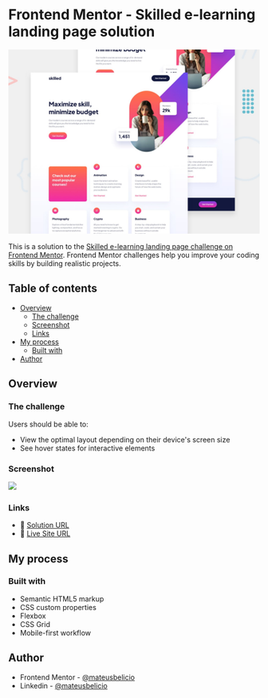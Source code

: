 # Frontend Mentor - Skilled e-learning landing page solution

![Design preview for the Skilled e-learning landing page coding challenge](./preview.jpg)

This is a solution to the [Skilled e-learning landing page challenge on Frontend Mentor](https://www.frontendmentor.io/challenges/skilled-elearning-landing-page-S1ObDrZ8q). Frontend Mentor challenges help you improve your coding skills by building realistic projects.

## Table of contents

- [Overview](#overview)
  - [The challenge](#the-challenge)
  - [Screenshot](#screenshot)
  - [Links](#links)
- [My process](#my-process)
  - [Built with](#built-with)
- [Author](#author)

## Overview

### The challenge

Users should be able to:

- View the optimal layout depending on their device's screen size
- See hover states for interactive elements

### Screenshot

![](./design/desktop-result.png)

### Links

- 🔗 [Solution URL](https://github.com/mateusbelicio/skilled-elearning-landing-page)
- 🔗 [Live Site URL](https://mateusbelicio.github.io/skilled-elearning-landing-page)

## My process

### Built with

- Semantic HTML5 markup
- CSS custom properties
- Flexbox
- CSS Grid
- Mobile-first workflow

## Author

- Frontend Mentor - [@mateusbelicio](https://www.frontendmentor.io/profile/mateusbelicio)
- Linkedin - [@mateusbelicio](https://www.linkedin.com/in/mateusbelicio)
